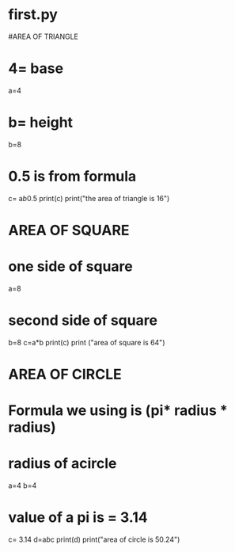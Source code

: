 # first.py

#AREA OF TRIANGLE
# 4= base
a=4
# b= height
b=8
# 0.5 is from formula
c= a*b*0.5
print(c)
print("the area of triangle is 16")

# AREA OF SQUARE 
# one side of square 
a=8
# second side of square 
b=8
c=a*b
print(c)
print ("area of square is 64")

# AREA OF CIRCLE 
# Formula we using is (pi* radius * radius)
# radius of acircle 
a=4
b=4
# value of a pi is = 3.14
c= 3.14
d=a*b*c
print(d)
print("area of circle is 50.24")
